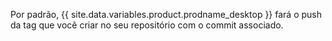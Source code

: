 Por padrão, {{ site.data.variables.product.prodname_desktop }} fará o push da tag que você criar no seu repositório com o commit associado.

